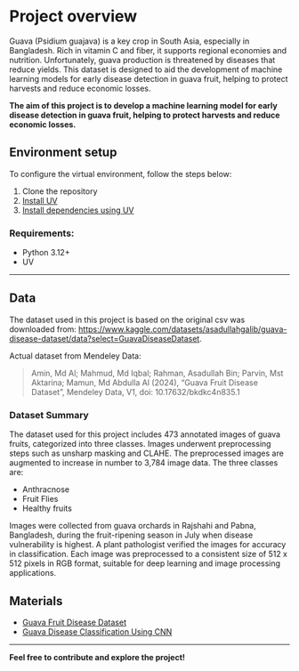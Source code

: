 # Project overview

Guava (Psidium guajava) is a key crop in South Asia, especially in Bangladesh. Rich in vitamin C and fiber, it supports regional economies and nutrition. Unfortunately, guava production is threatened by diseases that reduce yields. This dataset is designed to aid the development of machine learning models for early disease detection in guava fruit, helping to protect harvests and reduce economic losses.

**The aim of this project is to develop a machine learning model for early disease detection in guava fruit, helping to protect harvests and reduce economic losses.** 

## Environment setup

To configure the virtual environment, follow the steps below:

1. Clone the repository
2. [Install UV](https://docs.astral.sh/uv/getting-started/installation/)
3. [Install dependencies using UV](https://docs.astral.sh/uv/concepts/projects/)


### **Requirements:**
- Python 3.12+
- UV


****
## Data

The dataset used in this project is based on the original csv was downloaded from: https://www.kaggle.com/datasets/asadullahgalib/guava-disease-dataset/data?select=GuavaDiseaseDataset.

Actual dataset from Mendeley Data:
> Amin, Md Al; Mahmud, Md Iqbal; Rahman, Asadullah Bin; Parvin, Mst Aktarina; Mamun, Md Abdulla Al (2024), “Guava Fruit Disease Dataset”, Mendeley Data, V1, doi: 10.17632/bkdkc4n835.1

### Dataset Summary

The dataset used for this project includes 473 annotated images of guava fruits, categorized into three classes. Images underwent preprocessing steps such as unsharp masking and CLAHE. The preprocessed images are augmented to increase in number to 3,784 image data. The three classes are:

* Anthracnose
* Fruit Flies
* Healthy fruits

Images were collected from guava orchards in Rajshahi and Pabna, Bangladesh, during the fruit-ripening season in July when disease vulnerability is highest. A plant pathologist verified the images for accuracy in classification. Each image was preprocessed to a consistent size of 512 x 512 pixels in RGB format, suitable for deep learning and image processing applications.


## Materials

* [Guava Fruit Disease Dataset](https://www.kaggle.com/datasets/asadullahgalib/guava-disease-dataset/data?select=GuavaDiseaseDataset)
* [Guava Disease Classification Using CNN](https://www.kaggle.com/code/sandeepnayak144/guava-disease-classification-using-cnn)

___
**Feel free to contribute and explore the project!**
